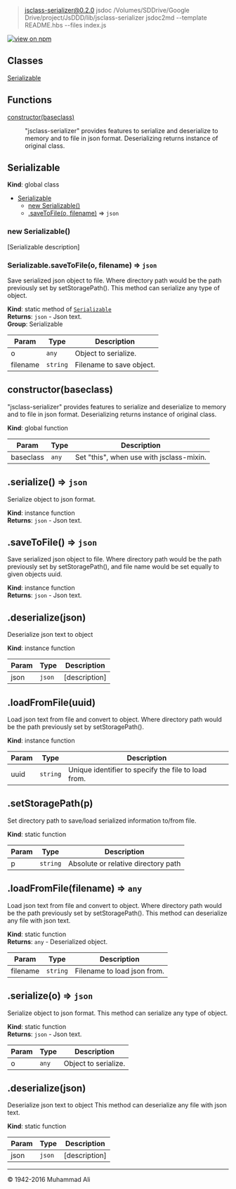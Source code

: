 
> jsclass-serializer@0.2.0 jsdoc /Volumes/SDDrive/Google Drive/project/JsDDD/lib/jsclass-serializer
> jsdoc2md --template README.hbs --files index.js

[![view on npm](http://img.shields.io/npm/v/example.svg)](https://www.npmjs.org/package/example)

## Classes

<dl>
<dt><a href="#Serializable">Serializable</a></dt>
<dd></dd>
</dl>

## Functions

<dl>
<dt><a href="#constructor">constructor(baseclass)</a></dt>
<dd><p>&quot;jsclass-serializer&quot; provides features to serialize and deserialize to memory
and to file in json format.  Deserializing returns instance of original class.</p>
</dd>
</dl>

<a name="Serializable"></a>

## Serializable
**Kind**: global class  

* [Serializable](#Serializable)
    * [new Serializable()](#new_Serializable_new)
    * [.saveToFile(o, filename)](#Serializable.saveToFile) ⇒ <code>json</code>

<a name="new_Serializable_new"></a>

### new Serializable()
[Serializable description]

<a name="Serializable.saveToFile"></a>

### Serializable.saveToFile(o, filename) ⇒ <code>json</code>
Save serialized json object to file.  Where directory path would be the
path previously set by setStoragePath().
This method can serialize any type of object.

**Kind**: static method of [<code>Serializable</code>](#Serializable)  
**Returns**: <code>json</code> - Json text.  
**Group**: Serializable  

| Param | Type | Description |
| --- | --- | --- |
| o | <code>any</code> | Object to serialize. |
| filename | <code>string</code> | Filename to save object. |

<a name="constructor"></a>

## constructor(baseclass)
"jsclass-serializer" provides features to serialize and deserialize to memory
and to file in json format.  Deserializing returns instance of original class.

**Kind**: global function  

| Param | Type | Description |
| --- | --- | --- |
| baseclass | <code>any</code> | Set "this", when use with jsclass-mixin. |

<a name="serialize"></a>

## .serialize() ⇒ <code>json</code>
Serialize object to json format.

**Kind**: instance function  
**Returns**: <code>json</code> - Json text.  
<a name="saveToFile"></a>

## .saveToFile() ⇒ <code>json</code>
Save serialized json object to file.  Where directory path would be the
path previously set by setStoragePath(), and file name would be set equally
to given objects uuid.

**Kind**: instance function  
**Returns**: <code>json</code> - Json text.  
<a name="deserialize"></a>

## .deserialize(json)
Deserialize json text to object

**Kind**: instance function  

| Param | Type | Description |
| --- | --- | --- |
| json | <code>json</code> | [description] |

<a name="loadFromFile"></a>

## .loadFromFile(uuid)
Load json text from file and convert to object. Where directory path would
be the path previously set by setStoragePath().

**Kind**: instance function  

| Param | Type | Description |
| --- | --- | --- |
| uuid | <code>string</code> | Unique identifier to specify the file to load from. |

<a name="setStoragePath"></a>

## .setStoragePath(p)
Set directory path to save/load serialized information to/from file.

**Kind**: static function  

| Param | Type | Description |
| --- | --- | --- |
| p | <code>string</code> | Absolute or relative directory path |

<a name="loadFromFile"></a>

## .loadFromFile(filename) ⇒ <code>any</code>
Load json text from file and convert to object. Where directory path would
be the path previously set by setStoragePath().
This method can deserialize any file with json text.

**Kind**: static function  
**Returns**: <code>any</code> - Deserialized object.  

| Param | Type | Description |
| --- | --- | --- |
| filename | <code>string</code> | Filename to load json from. |

<a name="serialize"></a>

## .serialize(o) ⇒ <code>json</code>
Serialize object to json format.
This method can serialize any type of object.

**Kind**: static function  
**Returns**: <code>json</code> - Json text.  

| Param | Type | Description |
| --- | --- | --- |
| o | <code>any</code> | Object to serialize. |

<a name="deserialize"></a>

## .deserialize(json)
Deserialize json text to object
This method can deserialize any file with json text.

**Kind**: static function  

| Param | Type | Description |
| --- | --- | --- |
| json | <code>json</code> | [description] |


* * *

&copy; 1942-2016 Muhammad Ali
